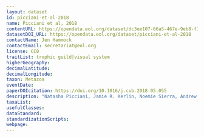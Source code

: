 ```yaml
---
layout: dataset
id: picciani-et-al-2018
name: Picciani et al, 2018
contentURL: https://opendata.eol.org/dataset/dc3ee107-66a5-467e-9eb8-f326a354e5fc/resource/52fb2c6d-9bbe-4830-ab40-968f2901606a/download/picciani.zip
datasetDOI_URL: https://opendata.eol.org/dataset/picciani-et-al-2018
contactName: Jen Hammock
contactEmail: secretariat@eol.org
license: CC0
traitList: trophic guild|visual system
higherGeography:
decimalLatitude:
decimalLongitude:
taxon: Metazoa
eventDate:
paperDOIcitation: https://doi.org/10.1016/j.cub.2018.05.055
description: "Natasha Picciani, Jamie R. Kerlin, Noemie Sierra, Andrew J.M. Swafford, M. Desmond Ramirez, Nickellaus G. Roberts, Johanna T. Cannon, Marymegan Daly, Todd H. Oakley. 2018. Prolific Origination of Eyes in Cnidaria with Co-option of Non-visual Opsins. Current Biology, VOLUME 28, ISSUE 15, P2413-2419.E4. https://doi.org/10.1016/j.cub.2018.05.055"
taxaList: 
usefulClasses:
dataStandard:
standardizationScripts:
webpage:
---
```


